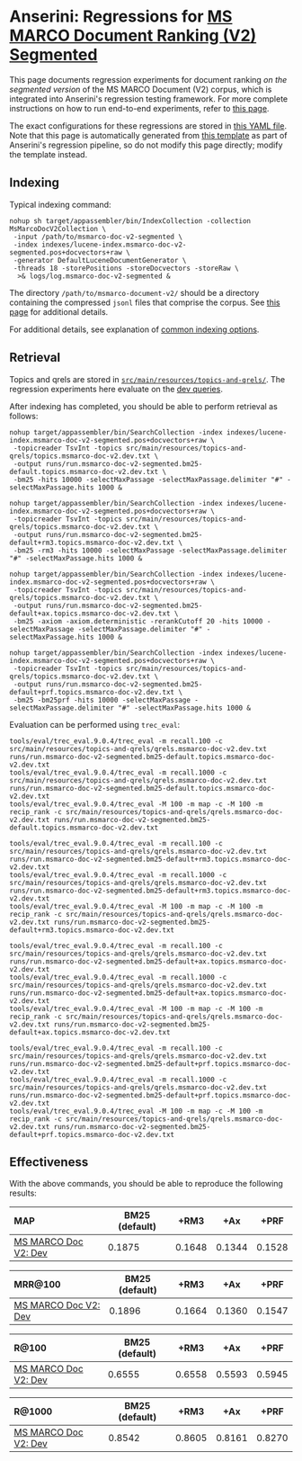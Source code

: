 # Anserini: Regressions for [MS MARCO Document Ranking (V2) Segmented](https://microsoft.github.io/msmarco/TREC-Deep-Learning.html)

This page documents regression experiments for document ranking _on the segmented version_ of the MS MARCO Document (V2) corpus, which is integrated into Anserini's regression testing framework.
For more complete instructions on how to run end-to-end experiments, refer to [this page](experiments-msmarco-v2.md).

The exact configurations for these regressions are stored in [this YAML file](../src/main/resources/regression/msmarco-document-v2.yaml).
Note that this page is automatically generated from [this template](../src/main/resources/docgen/templates/msmarco-document-v2.template) as part of Anserini's regression pipeline, so do not modify this page directly; modify the template instead.

## Indexing

Typical indexing command:

```
nohup sh target/appassembler/bin/IndexCollection -collection MsMarcoDocV2Collection \
 -input /path/to/msmarco-doc-v2-segmented \
 -index indexes/lucene-index.msmarco-doc-v2-segmented.pos+docvectors+raw \
 -generator DefaultLuceneDocumentGenerator \
 -threads 18 -storePositions -storeDocvectors -storeRaw \
  >& logs/log.msmarco-doc-v2-segmented &
```

The directory `/path/to/msmarco-document-v2/` should be a directory containing the compressed `jsonl` files that comprise the corpus.
See [this page](experiments-msmarco-v2.md) for additional details.

For additional details, see explanation of [common indexing options](common-indexing-options.md).

## Retrieval

Topics and qrels are stored in [`src/main/resources/topics-and-qrels/`](../src/main/resources/topics-and-qrels/).
The regression experiments here evaluate on the [dev queries](../src/main/resources/topics-and-qrels/topics.msmarco-document-v2.dev.txt).

After indexing has completed, you should be able to perform retrieval as follows:

```
nohup target/appassembler/bin/SearchCollection -index indexes/lucene-index.msmarco-doc-v2-segmented.pos+docvectors+raw \
 -topicreader TsvInt -topics src/main/resources/topics-and-qrels/topics.msmarco-doc-v2.dev.txt \
 -output runs/run.msmarco-doc-v2-segmented.bm25-default.topics.msmarco-doc-v2.dev.txt \
 -bm25 -hits 10000 -selectMaxPassage -selectMaxPassage.delimiter "#" -selectMaxPassage.hits 1000 &

nohup target/appassembler/bin/SearchCollection -index indexes/lucene-index.msmarco-doc-v2-segmented.pos+docvectors+raw \
 -topicreader TsvInt -topics src/main/resources/topics-and-qrels/topics.msmarco-doc-v2.dev.txt \
 -output runs/run.msmarco-doc-v2-segmented.bm25-default+rm3.topics.msmarco-doc-v2.dev.txt \
 -bm25 -rm3 -hits 10000 -selectMaxPassage -selectMaxPassage.delimiter "#" -selectMaxPassage.hits 1000 &

nohup target/appassembler/bin/SearchCollection -index indexes/lucene-index.msmarco-doc-v2-segmented.pos+docvectors+raw \
 -topicreader TsvInt -topics src/main/resources/topics-and-qrels/topics.msmarco-doc-v2.dev.txt \
 -output runs/run.msmarco-doc-v2-segmented.bm25-default+ax.topics.msmarco-doc-v2.dev.txt \
 -bm25 -axiom -axiom.deterministic -rerankCutoff 20 -hits 10000 -selectMaxPassage -selectMaxPassage.delimiter "#" -selectMaxPassage.hits 1000 &

nohup target/appassembler/bin/SearchCollection -index indexes/lucene-index.msmarco-doc-v2-segmented.pos+docvectors+raw \
 -topicreader TsvInt -topics src/main/resources/topics-and-qrels/topics.msmarco-doc-v2.dev.txt \
 -output runs/run.msmarco-doc-v2-segmented.bm25-default+prf.topics.msmarco-doc-v2.dev.txt \
 -bm25 -bm25prf -hits 10000 -selectMaxPassage -selectMaxPassage.delimiter "#" -selectMaxPassage.hits 1000 &
```

Evaluation can be performed using `trec_eval`:

```
tools/eval/trec_eval.9.0.4/trec_eval -m recall.100 -c src/main/resources/topics-and-qrels/qrels.msmarco-doc-v2.dev.txt runs/run.msmarco-doc-v2-segmented.bm25-default.topics.msmarco-doc-v2.dev.txt
tools/eval/trec_eval.9.0.4/trec_eval -m recall.1000 -c src/main/resources/topics-and-qrels/qrels.msmarco-doc-v2.dev.txt runs/run.msmarco-doc-v2-segmented.bm25-default.topics.msmarco-doc-v2.dev.txt
tools/eval/trec_eval.9.0.4/trec_eval -M 100 -m map -c -M 100 -m recip_rank -c src/main/resources/topics-and-qrels/qrels.msmarco-doc-v2.dev.txt runs/run.msmarco-doc-v2-segmented.bm25-default.topics.msmarco-doc-v2.dev.txt

tools/eval/trec_eval.9.0.4/trec_eval -m recall.100 -c src/main/resources/topics-and-qrels/qrels.msmarco-doc-v2.dev.txt runs/run.msmarco-doc-v2-segmented.bm25-default+rm3.topics.msmarco-doc-v2.dev.txt
tools/eval/trec_eval.9.0.4/trec_eval -m recall.1000 -c src/main/resources/topics-and-qrels/qrels.msmarco-doc-v2.dev.txt runs/run.msmarco-doc-v2-segmented.bm25-default+rm3.topics.msmarco-doc-v2.dev.txt
tools/eval/trec_eval.9.0.4/trec_eval -M 100 -m map -c -M 100 -m recip_rank -c src/main/resources/topics-and-qrels/qrels.msmarco-doc-v2.dev.txt runs/run.msmarco-doc-v2-segmented.bm25-default+rm3.topics.msmarco-doc-v2.dev.txt

tools/eval/trec_eval.9.0.4/trec_eval -m recall.100 -c src/main/resources/topics-and-qrels/qrels.msmarco-doc-v2.dev.txt runs/run.msmarco-doc-v2-segmented.bm25-default+ax.topics.msmarco-doc-v2.dev.txt
tools/eval/trec_eval.9.0.4/trec_eval -m recall.1000 -c src/main/resources/topics-and-qrels/qrels.msmarco-doc-v2.dev.txt runs/run.msmarco-doc-v2-segmented.bm25-default+ax.topics.msmarco-doc-v2.dev.txt
tools/eval/trec_eval.9.0.4/trec_eval -M 100 -m map -c -M 100 -m recip_rank -c src/main/resources/topics-and-qrels/qrels.msmarco-doc-v2.dev.txt runs/run.msmarco-doc-v2-segmented.bm25-default+ax.topics.msmarco-doc-v2.dev.txt

tools/eval/trec_eval.9.0.4/trec_eval -m recall.100 -c src/main/resources/topics-and-qrels/qrels.msmarco-doc-v2.dev.txt runs/run.msmarco-doc-v2-segmented.bm25-default+prf.topics.msmarco-doc-v2.dev.txt
tools/eval/trec_eval.9.0.4/trec_eval -m recall.1000 -c src/main/resources/topics-and-qrels/qrels.msmarco-doc-v2.dev.txt runs/run.msmarco-doc-v2-segmented.bm25-default+prf.topics.msmarco-doc-v2.dev.txt
tools/eval/trec_eval.9.0.4/trec_eval -M 100 -m map -c -M 100 -m recip_rank -c src/main/resources/topics-and-qrels/qrels.msmarco-doc-v2.dev.txt runs/run.msmarco-doc-v2-segmented.bm25-default+prf.topics.msmarco-doc-v2.dev.txt
```

## Effectiveness

With the above commands, you should be able to reproduce the following results:

MAP                                     | BM25 (default)| +RM3      | +Ax       | +PRF      |
:---------------------------------------|-----------|-----------|-----------|-----------|
[MS MARCO Doc V2: Dev](https://microsoft.github.io/msmarco/TREC-Deep-Learning.html)| 0.1875    | 0.1648    | 0.1344    | 0.1528    |


MRR@100                                 | BM25 (default)| +RM3      | +Ax       | +PRF      |
:---------------------------------------|-----------|-----------|-----------|-----------|
[MS MARCO Doc V2: Dev](https://microsoft.github.io/msmarco/TREC-Deep-Learning.html)| 0.1896    | 0.1664    | 0.1360    | 0.1547    |


R@100                                   | BM25 (default)| +RM3      | +Ax       | +PRF      |
:---------------------------------------|-----------|-----------|-----------|-----------|
[MS MARCO Doc V2: Dev](https://microsoft.github.io/msmarco/TREC-Deep-Learning.html)| 0.6555    | 0.6558    | 0.5593    | 0.5945    |


R@1000                                  | BM25 (default)| +RM3      | +Ax       | +PRF      |
:---------------------------------------|-----------|-----------|-----------|-----------|
[MS MARCO Doc V2: Dev](https://microsoft.github.io/msmarco/TREC-Deep-Learning.html)| 0.8542    | 0.8605    | 0.8161    | 0.8270    |
